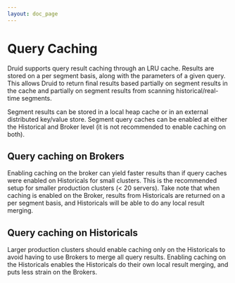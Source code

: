 ```yaml
---
layout: doc_page
---
```

# Query Caching

Druid supports query result caching through an LRU cache. Results are stored on a per segment basis, along with the 
parameters of a given query. This allows Druid to return final results based partially on segment results in the cache and partially 
on segment results from scanning historical/real-time segments.

Segment results can be stored in a local heap cache or in an external distributed key/value store. Segment query caches 
can be enabled at either the Historical and Broker level (it is not recommended to enable caching on both).

## Query caching on Brokers

Enabling caching on the broker can yield faster results than if query caches were enabled on Historicals for small clusters. This is 
the recommended setup for smaller production clusters (< 20 servers). Take note that when caching is enabled on the Broker, 
results from Historicals are returned on a per segment basis, and Historicals will be able to do any local result merging.

## Query caching on Historicals

Larger production clusters should enable caching only on the Historicals to avoid having to use Brokers to merge all query 
results. Enabling caching on the Historicals enables the Historicals do their own local result merging, and puts less strain 
on the Brokers.
